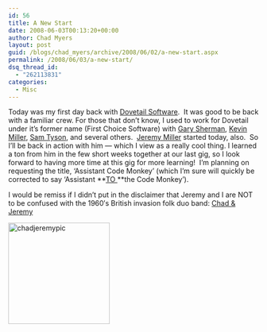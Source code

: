 ```yaml
---
id: 56
title: A New Start
date: 2008-06-03T00:13:20+00:00
author: Chad Myers
layout: post
guid: /blogs/chad_myers/archive/2008/06/02/a-new-start.aspx
permalink: /2008/06/03/a-new-start/
dsq_thread_id:
  - "262113831"
categories:
  - Misc
---
```

Today was my first day back with [Dovetail Software](http://www.dovetailsoftware.com/).&nbsp; It was good to be back with a familiar crew. For those that don&#8217;t know, I used to work for Dovetail under it&#8217;s former name (First Choice Software) with [Gary Sherman](http://blogs.dovetailsoftware.com/blogs/gsherman/), [Kevin Miller](http://blogs.dovetailsoftware.com/blogs/kmiller/), [Sam Tyson](http://blogs.dovetailsoftware.com/blogs/styson/default.aspx), and several others.&nbsp; [Jeremy Miller](http://codebetter.com/blogs/jeremy.miller/default.aspx) started today, also.&nbsp; So I&#8217;ll be back in action with him &#8212; which I view as a really cool thing. I learned a ton from him in the few short weeks together at our last gig, so I look forward to having more time at this gig for more learning!&nbsp; I&#8217;m planning on requesting the title, &#8216;Assistant Code Monkey&#8217; (which I&#8217;m sure will quickly be corrected to say &#8216;Assistant **<u>TO </u>**the Code Monkey&#8217;).

I would be remiss if I didn&#8217;t put in the disclaimer that Jeremy and I are NOT to be confused with the 1960&#8242;s British invasion folk duo band: [Chad & Jeremy](http://en.wikipedia.org/wiki/Chad_and_Jeremy)

[<img style="border-top-width: 0px;border-left-width: 0px;border-bottom-width: 0px;border-right-width: 0px" height="204" alt="chadjeremypic" src="http://lostechies.com/chadmyers/files/2011/03ANewStart_11AC5/chadjeremypic_3.jpg" width="204" border="0" />](http://www.sundazed.com/artists/chadjeremy.html)